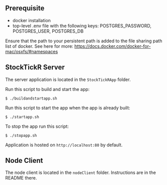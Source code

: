 ## Prerequisite
* docker installation
* top-level .env file with the following keys: POSTGRES_PASSWORD, POSTGRES_USER, POSTGRES_DB

Ensure that the path to your persistent path is added to the file sharing path list of docker.
See here for more: https://docs.docker.com/docker-for-mac/osxfs/#namespaces

## StockTickR Server
The server application is located in the `StockTickRApp` folder.

Run this script to build and start the app:
```
$ ./buildandstartapp.sh
```

Run this script to start the app when the app is already built:
```
$ ./startapp.sh
```

To stop the app run this script:
```
$ ./stopapp.sh
```

Application is hosted on `http://localhost:80` by default.

## Node Client
The node client is located in the `nodeClient` folder.
Instructions are in the README there.
